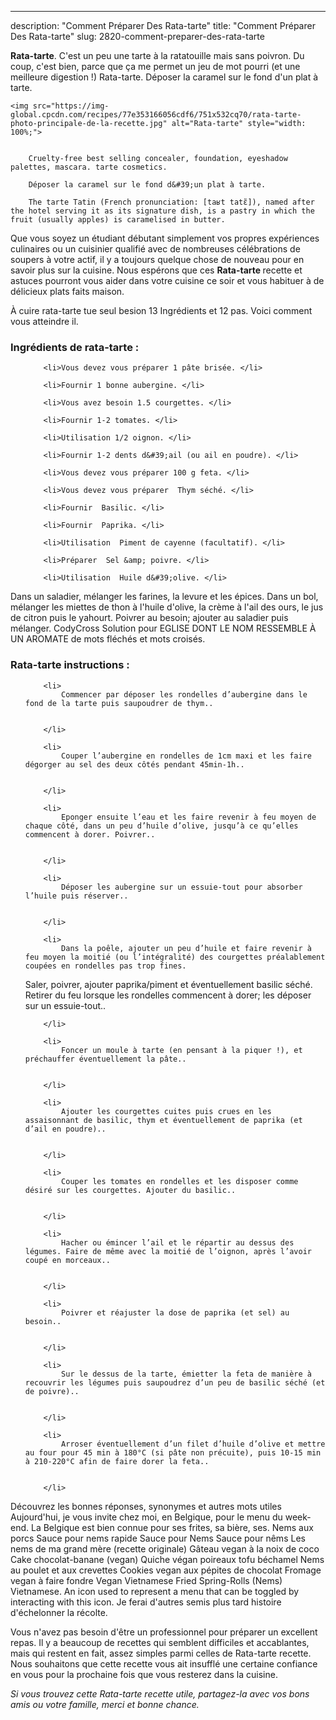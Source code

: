 ---
description: "Comment Préparer Des Rata-tarte"
title: "Comment Préparer Des Rata-tarte"
slug: 2820-comment-preparer-des-rata-tarte

<p>
	<strong>Rata-tarte</strong>. 
	C&#39;est un peu une tarte à la ratatouille mais sans poivron. Du coup, c&#39;est bien, parce que ça me permet un jeu de mot pourri (et une meilleure digestion !) Rata-tarte. Déposer la caramel sur le fond d&#39;un plat à tarte.
</p>
<p>
	
	<img src="https://img-global.cpcdn.com/recipes/77e353166056cdf6/751x532cq70/rata-tarte-photo-principale-de-la-recette.jpg" alt="Rata-tarte" style="width: 100%;">
	
	
		Cruelty-free best selling concealer, foundation, eyeshadow palettes, mascara. tarte cosmetics.
	
		Déposer la caramel sur le fond d&#39;un plat à tarte.
	
		The tarte Tatin (French pronunciation: [taʁt tatɛ̃]), named after the hotel serving it as its signature dish, is a pastry in which the fruit (usually apples) is caramelised in butter.
	
</p>

Que vous soyez un étudiant débutant simplement vos propres expériences culinaires ou un cuisinier qualifié avec de nombreuses célébrations de soupers à votre actif, il y a toujours quelque chose de nouveau pour en savoir plus sur la cuisine. Nous espérons que ces <strong> Rata-tarte </strong> recette et astuces pourront vous aider dans votre cuisine ce soir et vous habituer à de délicieux plats faits maison.

<!--inarticleads1-->

À cuire rata-tarte tue seul besion 13 Ingrédients et 12 pas. Voici comment vous atteindre il.

<h3>Ingrédients de rata-tarte :</h3>

<ol>
	
		<li>Vous devez vous préparer 1 pâte brisée. </li>
	
		<li>Fournir 1 bonne aubergine. </li>
	
		<li>Vous avez besoin 1.5 courgettes. </li>
	
		<li>Fournir 1-2 tomates. </li>
	
		<li>Utilisation 1/2 oignon. </li>
	
		<li>Fournir 1-2 dents d&#39;ail (ou ail en poudre). </li>
	
		<li>Vous devez vous préparer 100 g feta. </li>
	
		<li>Vous devez vous préparer  Thym séché. </li>
	
		<li>Fournir  Basilic. </li>
	
		<li>Fournir  Paprika. </li>
	
		<li>Utilisation  Piment de cayenne (facultatif). </li>
	
		<li>Préparer  Sel &amp; poivre. </li>
	
		<li>Utilisation  Huile d&#39;olive. </li>
	
</ol>

Dans un saladier, mélanger les farines, la levure et les épices. Dans un bol, mélanger les miettes de thon à l&#39;huile d&#39;olive, la crème à l&#39;ail des ours, le jus de citron puis le yahourt. Poivrer au besoin; ajouter au saladier puis mélanger. CodyCross Solution pour EGLISE DONT LE NOM RESSEMBLE À UN AROMATE de mots fléchés et mots croisés. 

<!--inarticleads2-->

<h3>Rata-tarte instructions :</h3>

<ol>
	
		<li>
			Commencer par déposer les rondelles d’aubergine dans le fond de la tarte puis saupoudrer de thym..
			
			
		</li>
	
		<li>
			Couper l’aubergine en rondelles de 1cm maxi et les faire dégorger au sel des deux côtés pendant 45min-1h..
			
			
		</li>
	
		<li>
			Eponger ensuite l’eau et les faire revenir à feu moyen de chaque côté, dans un peu d’huile d’olive, jusqu’à ce qu’elles commencent à dorer. Poivrer..
			
			
		</li>
	
		<li>
			Déposer les aubergine sur un essuie-tout pour absorber l’huile puis réserver..
			
			
		</li>
	
		<li>
			Dans la poêle, ajouter un peu d’huile et faire revenir à feu moyen la moitié (ou l’intégralité) des courgettes préalablement coupées en rondelles pas trop fines.
Saler, poivrer, ajouter paprika/piment et éventuellement basilic séché. Retirer du feu lorsque les rondelles commencent à dorer; les déposer sur un essuie-tout..
			
			
		</li>
	
		<li>
			Foncer un moule à tarte (en pensant à la piquer !), et préchauffer éventuellement la pâte..
			
			
		</li>
	
		<li>
			Ajouter les courgettes cuites puis crues en les assaisonnant de basilic, thym et éventuellement de paprika (et d’ail en poudre)..
			
			
		</li>
	
		<li>
			Couper les tomates en rondelles et les disposer comme désiré sur les courgettes. Ajouter du basilic..
			
			
		</li>
	
		<li>
			Hacher ou émincer l’ail et le répartir au dessus des légumes. Faire de même avec la moitié de l’oignon, après l’avoir coupé en morceaux..
			
			
		</li>
	
		<li>
			Poivrer et réajuster la dose de paprika (et sel) au besoin..
			
			
		</li>
	
		<li>
			Sur le dessus de la tarte, émietter la feta de manière à recouvrir les légumes puis saupoudrez d’un peu de basilic séché (et de poivre)..
			
			
		</li>
	
		<li>
			Arroser éventuellement d’un filet d’huile d’olive et mettre au four pour 45 min à 180°C (si pâte non précuite), puis 10-15 min à 210-220°C afin de faire dorer la feta..
			
			
		</li>
	
</ol>

Découvrez les bonnes réponses, synonymes et autres mots utiles Aujourd&#39;hui, je vous invite chez moi, en Belgique, pour le menu du week-end. La Belgique est bien connue pour ses frites, sa bière, ses. Nems aux porcs Sauce pour nems rapide Sauce pour Nems Sauce pour nêms Les nems de ma grand mère (recette originale) Gâteau vegan à la noix de coco Cake chocolat-banane (vegan) Quiche végan poireaux tofu béchamel Nems au poulet et aux crevettes Cookies vegan aux pépites de chocolat Fromage vegan à faire fondre Vegan Vietnamese Fried Spring-Rolls (Nems) Vietnamese. An icon used to represent a menu that can be toggled by interacting with this icon. Je ferai d&#39;autres semis plus tard histoire d&#39;échelonner la récolte. 

<!--inarticleads1-->

<p>
Vous n'avez pas besoin d'être un professionnel pour préparer un excellent repas. Il y a beaucoup de recettes qui semblent difficiles et accablantes, mais qui restent en fait, assez simples parmi celles de Rata-tarte recette. Nous souhaitons que cette recette vous ait insufflé une certaine confiance en vous pour la prochaine fois que vous resterez dans la cuisine.
</p>

<p>
<i>Si vous trouvez cette Rata-tarte recette utile, partagez-la avec vos bons amis ou votre famille, merci et bonne chance.</i>
</p>
